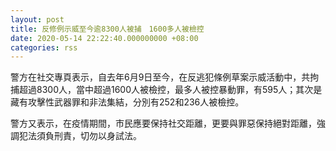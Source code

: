 ```yaml
---
layout: post
title: 反修例示威至今逾8300人被捕　1600多人被檢控
date: 2020-05-14 22:22:40.000000000 +08:00
categories: rss
---
```


警方在社交專頁表示，自去年6月9日至今，在反逃犯條例草案示威活動中，共拘捕超過8300人，當中超過1600人被檢控，最多人被控暴動罪，有595人；其次是藏有攻擊性武器罪和非法集結，分別有252和236人被檢控。

警方又表示，在疫情期間，市民應要保持社交距離，更要與罪惡保持絕對距離，強調犯法須負刑責，切勿以身試法。
